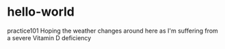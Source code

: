 # hello-world
practice101
Hoping the weather changes around here as I'm suffering from a severe Vitamin D deficiency 
